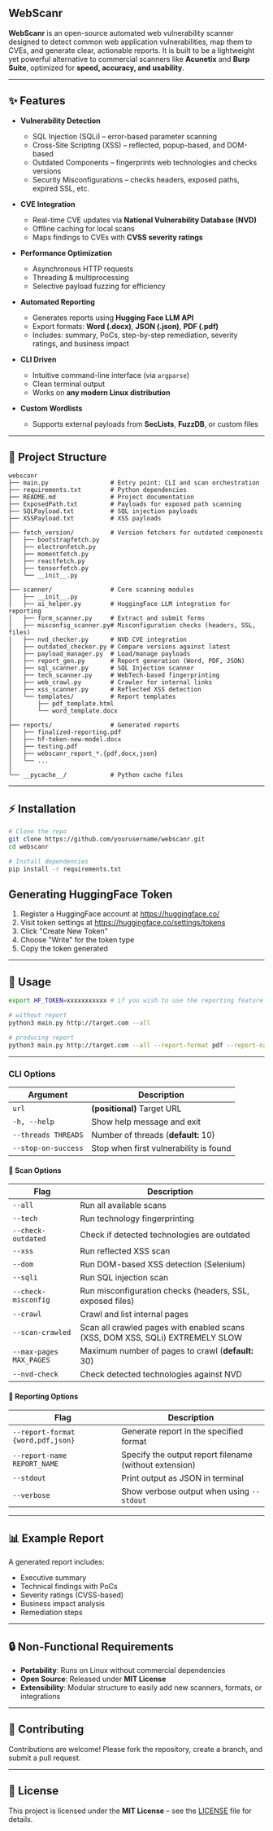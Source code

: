 ## WebScanr

**WebScanr** is an open-source automated web vulnerability scanner designed to detect common web application vulnerabilities, map them to CVEs, and generate clear, actionable reports.
It is built to be a lightweight yet powerful alternative to commercial scanners like **Acunetix** and **Burp Suite**, optimized for **speed, accuracy, and usability**.

---

## ✨ Features

* **Vulnerability Detection**

  * SQL Injection (SQLi) – error-based parameter scanning
  * Cross-Site Scripting (XSS) – reflected, popup-based, and DOM-based
  * Outdated Components – fingerprints web technologies and checks versions
  * Security Misconfigurations – checks headers, exposed paths, expired SSL, etc.

* **CVE Integration**

  * Real-time CVE updates via **National Vulnerability Database (NVD)**
  * Offline caching for local scans
  * Maps findings to CVEs with **CVSS severity ratings**

* **Performance Optimization**

  * Asynchronous HTTP requests
  * Threading & multiprocessing
  * Selective payload fuzzing for efficiency

* **Automated Reporting**

  * Generates reports using **Hugging Face LLM API**
  * Export formats: **Word (.docx)**, **JSON (.json)**, **PDF (.pdf)**
  * Includes: summary, PoCs, step-by-step remediation, severity ratings, and business impact

* **CLI Driven**

  * Intuitive command-line interface (via `argparse`)
  * Clean terminal output
  * Works on **any modern Linux distribution**

* **Custom Wordlists**

  * Supports external payloads from **SecLists**, **FuzzDB**, or custom files

---

## 📂 Project Structure

```
webscanr
├── main.py                 # Entry point: CLI and scan orchestration
├── requirements.txt        # Python dependencies
├── README.md               # Project documentation
├── ExposedPath.txt         # Payloads for exposed path scanning
├── SQLPayload.txt          # SQL injection payloads
├── XSSPayload.txt          # XSS payloads
│
├── fetch_version/          # Version fetchers for outdated components
│   ├── bootstrapfetch.py
│   ├── electronfetch.py
│   ├── momentfetch.py
│   ├── reactfetch.py
│   ├── tensorfetch.py
│   └── __init__.py
│
├── scanner/                # Core scanning modules
│   ├── __init__.py
│   ├── ai_helper.py        # HuggingFace LLM integration for reporting
│   ├── form_scanner.py     # Extract and submit forms
│   ├── misconfig_scanner.py# Misconfiguration checks (headers, SSL, files)
│   ├── nvd_checker.py      # NVD CVE integration
│   ├── outdated_checker.py # Compare versions against latest
│   ├── payload_manager.py  # Load/manage payloads
│   ├── report_gen.py       # Report generation (Word, PDF, JSON)
│   ├── sql_scanner.py      # SQL Injection scanner
│   ├── tech_scanner.py     # WebTech-based fingerprinting
│   ├── web_crawl.py        # Crawler for internal links
│   ├── xss_scanner.py      # Reflected XSS detection
│   └── templates/          # Report templates
│       ├── pdf_template.html
│       └── word_template.docx
│
├── reports/                # Generated reports
│   ├── finalized-reporting.pdf
│   ├── hf-token-new-model.docx
│   ├── testing.pdf
│   ├── webscanr_report_*.{pdf,docx,json}
│   └── ...
│
└── __pycache__/            # Python cache files

```

---

## ⚡ Installation

```bash
# Clone the repo
git clone https://github.com/yourusername/webscanr.git
cd webscanr

# Install dependencies
pip install -r requirements.txt
```

## Generating HuggingFace Token
1. Register a HuggingFace account at https://huggingface.co/
2. Visit token settings at https://huggingface.co/settings/tokens
3. Click "Create New Token"
4. Choose "Write" for the token type
5. Copy the token generated

---

## 🚀 Usage

```bash
export HF_TOKEN=xxxxxxxxxxx # if you wish to use the reporting feature

# without report
python3 main.py http://target.com --all

# producing report
python3 main.py http://target.com --all --report-format pdf --report-name name_goes-here
```

---

### CLI Options

| Argument            | Description                            |
| ------------------- | -------------------------------------- |
| `url`               | **(positional)** Target URL            |
| `-h, --help`        | Show help message and exit             |
| `--threads THREADS` | Number of threads (**default:** 10)    |
| `--stop-on-success` | Stop when first vulnerability is found |

#### 🔎 Scan Options

| Flag                    | Description                                                    |
| ----------------------- | -------------------------------------------------------------- |
| `--all`                 | Run all available scans                                        |
| `--tech`                | Run technology fingerprinting                                  |
| `--check-outdated`      | Check if detected technologies are outdated                    |
| `--xss`                 | Run reflected XSS scan                                         |
| `--dom`                 | Run DOM-based XSS detection (Selenium)                         |
| `--sqli`                | Run SQL injection scan                                         |
| `--check-misconfig`     | Run misconfiguration checks (headers, SSL, exposed files)      |
| `--crawl`               | Crawl and list internal pages                                  |
| `--scan-crawled`        | Scan all crawled pages with enabled scans (XSS, DOM XSS, SQLi) EXTREMELY SLOW|
| `--max-pages MAX_PAGES` | Maximum number of pages to crawl (**default:** 30)             |
| `--nvd-check`           | Check detected technologies against NVD                        |

#### 📝 Reporting Options

| Flag                              | Description                                            |
| --------------------------------- | ------------------------------------------------------ |
| `--report-format {word,pdf,json}` | Generate report in the specified format                |
| `--report-name REPORT_NAME`       | Specify the output report filename (without extension) |
| `--stdout`                        | Print output as JSON in terminal                       |
| `--verbose`                       | Show verbose output when using `--stdout`              |


---

## 📊 Example Report

A generated report includes:

* Executive summary
* Technical findings with PoCs
* Severity ratings (CVSS-based)
* Business impact analysis
* Remediation steps

---

## 🔒 Non-Functional Requirements

* **Portability**: Runs on Linux without commercial dependencies
* **Open Source**: Released under **MIT License**
* **Extensibility**: Modular structure to easily add new scanners, formats, or integrations


---

## 🤝 Contributing

Contributions are welcome! Please fork the repository, create a branch, and submit a pull request.

---

## 📜 License

This project is licensed under the **MIT License** – see the [LICENSE](LICENSE) file for details.
